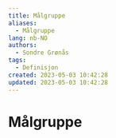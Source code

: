 ```yaml
---
title: Målgruppe
aliases: 
  - Målgruppe
lang: nb-NO
authors:
  - Sondre Grønås
tags:
  - Definisjon
created: 2023-05-03 10:42:28
updated: 2023-05-03 10:42:28
---
```

# Målgruppe

